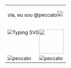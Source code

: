  <center>
 <table>
  <tr><td colspan="2" style="text-align:center;">
   <p align="center">
    ola, eu sou @peccato<img src="https://emoji.gg/assets/emoji/4946-menhera-chan-peace.png" width="20px">
   </p>
   
  </tr></td>
  <tr><td colspan="2" style="justify-content: center">
   

![Typing SVG](https://readme-typing-svg.herokuapp.com/?font=Supermercado+One&center=true&vCenter=true&color=%23770A97&size=40&height=100&width=1000&lines=Seja+bem+vindo(a)+ao+meu+repositorio)
<img src="https://i.imgur.com/zytiUCP.gif" width="80px" style="align: center;float:right;">
   </td></tr>
  <tr>
   <td style="text-align:center;"><img align="left" src="https://github-readme-stats.vercel.app/api/top-langs?username=peccato&show_icons=true&locale=pt-BR&layout=default&theme=radical&count_private=true" alt="peccato" /></td><td class"tabletd1" style="text-align:center;"><img align="center" src="https://github-readme-stats.vercel.app/api?username=peccato&show_icons=true&locale=pt-BR&theme=radical&count_private=true" alt="peccato" /></td></tr>
</table>
</center>


